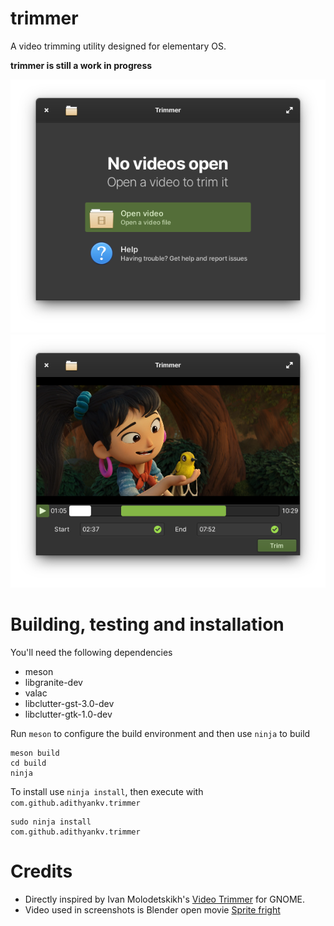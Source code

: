 # trimmer
A video trimming utility designed for elementary OS.

**trimmer is still a work in progress**

![Welcome screen screenshot](data/screenshot-welcome.png)
![Trimming screen screenshot](data/screenshot-trim.png)

# Building, testing and installation
You'll need the following dependencies
- meson
- libgranite-dev
- valac
- libclutter-gst-3.0-dev
- libclutter-gtk-1.0-dev

Run `meson` to configure the build environment and then use `ninja` to build
```
meson build
cd build
ninja
```
To install use `ninja install`, then execute with `com.github.adithyankv.trimmer`
```
sudo ninja install
com.github.adithyankv.trimmer
```
# Credits
- Directly inspired by Ivan Molodetskikh's [Video Trimmer](https://gitlab.gnome.org/YaLTeR/video-trimmer) for GNOME.
- Video used in screenshots is Blender open movie [Sprite fright](https://studio.blender.org/films/sprite-fright/)
